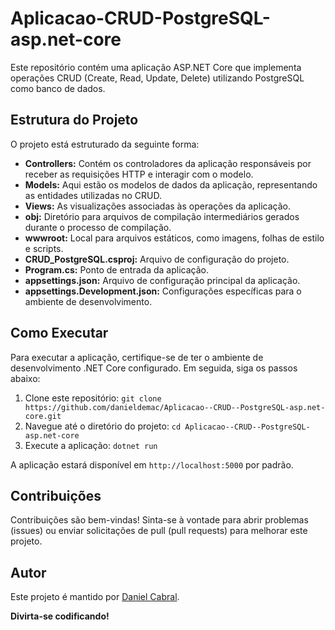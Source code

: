 # Aplicacao-CRUD-PostgreSQL-asp.net-core

Este repositório contém uma aplicação ASP.NET Core que implementa operações CRUD (Create, Read, Update, Delete) utilizando PostgreSQL como banco de dados.

## Estrutura do Projeto

O projeto está estruturado da seguinte forma:

- **Controllers:** Contém os controladores da aplicação responsáveis por receber as requisições HTTP e interagir com o modelo.
- **Models:** Aqui estão os modelos de dados da aplicação, representando as entidades utilizadas no CRUD.
- **Views:** As visualizações associadas às operações da aplicação.
- **obj:** Diretório para arquivos de compilação intermediários gerados durante o processo de compilação.
- **wwwroot:** Local para arquivos estáticos, como imagens, folhas de estilo e scripts.
- **CRUD_PostgreSQL.csproj:** Arquivo de configuração do projeto.
- **Program.cs:** Ponto de entrada da aplicação.
- **appsettings.json:** Arquivo de configuração principal da aplicação.
- **appsettings.Development.json:** Configurações específicas para o ambiente de desenvolvimento.

## Como Executar

Para executar a aplicação, certifique-se de ter o ambiente de desenvolvimento .NET Core configurado. Em seguida, siga os passos abaixo:

1. Clone este repositório: `git clone https://github.com/danieldemac/Aplicacao--CRUD--PostgreSQL-asp.net-core.git`
2. Navegue até o diretório do projeto: `cd Aplicacao--CRUD--PostgreSQL-asp.net-core`
3. Execute a aplicação: `dotnet run`

A aplicação estará disponível em `http://localhost:5000` por padrão.

## Contribuições

Contribuições são bem-vindas! Sinta-se à vontade para abrir problemas (issues) ou enviar solicitações de pull (pull requests) para melhorar este projeto.

## Autor

Este projeto é mantido por [Daniel Cabral](https://github.com/danieldemac).

**Divirta-se codificando!**
